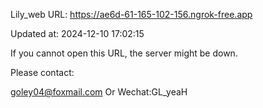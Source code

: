 Lily_web URL: https://ae6d-61-165-102-156.ngrok-free.app

Updated at: 2024-12-10 17:02:15

If you cannot open this URL, the server might be down.

Please contact: 

goley04@foxmail.com Or Wechat:GL_yeaH